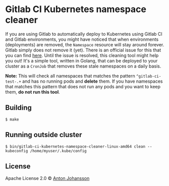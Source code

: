 # Gitlab CI Kubernetes namespace cleaner

If you are using Gitlab to automatically deploy to Kubernetes using Gitlab CI and Gitlab environments, you might have noticed that when environments (deployments) are removed, the `Namespace` resource will stay around forever. Gitlab simply does not remove it (yet). There is an official issue for this that you can find [here](https://gitlab.com/gitlab-org/gitlab/issues/27501). Until the issue is resolved, this cleaning tool might help you out! It's a simple tool, written in Golang, that can be deployed to your cluster as a `CronJob` that removes these stale namespaces on a daily basis.

**Note:** This will check all namespaces that matches the pattern `^gitlab-ci-test-.+` and has no running pods and **delete** them. If you have namespaces that matches this pattern that does not run any pods and you want to keep them, **do not run this tool**.


## Building

```shell
$ make
```


## Running outside cluster

```shell
$ bin/gitlab-ci-kubernetes-namespace-cleaner-linux-amd64 clean --kubeconfig /home/myuser/.kube/config
```


## License

Apache License 2.0 © [Anton Johansson](https://github.com/anton-johansson)
